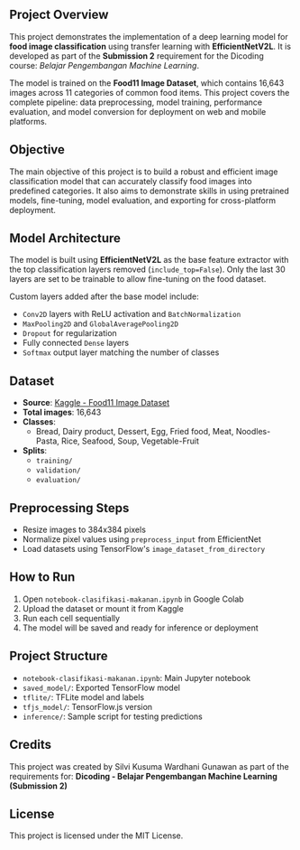 ## Project Overview

This project demonstrates the implementation of a deep learning model for **food image classification** using transfer learning with **EfficientNetV2L**. It is developed as part of the **Submission 2** requirement for the Dicoding course: *Belajar Pengembangan Machine Learning*.

The model is trained on the **Food11 Image Dataset**, which contains 16,643 images across 11 categories of common food items. This project covers the complete pipeline: data preprocessing, model training, performance evaluation, and model conversion for deployment on web and mobile platforms.

## Objective

The main objective of this project is to build a robust and efficient image classification model that can accurately classify food images into predefined categories. It also aims to demonstrate skills in using pretrained models, fine-tuning, model evaluation, and exporting for cross-platform deployment.

## Model Architecture

The model is built using **EfficientNetV2L** as the base feature extractor with the top classification layers removed (`include_top=False`). Only the last 30 layers are set to be trainable to allow fine-tuning on the food dataset.

Custom layers added after the base model include:
- `Conv2D` layers with ReLU activation and `BatchNormalization`
- `MaxPooling2D` and `GlobalAveragePooling2D`
- `Dropout` for regularization
- Fully connected `Dense` layers
- `Softmax` output layer matching the number of classes

## Dataset

- **Source**: [Kaggle - Food11 Image Dataset](https://www.kaggle.com/datasets/trolukovich/food11-image-dataset)
- **Total images**: 16,643
- **Classes**:
  - Bread, Dairy product, Dessert, Egg, Fried food, Meat, Noodles-Pasta, Rice, Seafood, Soup, Vegetable-Fruit
- **Splits**:
  - `training/`
  - `validation/`
  - `evaluation/`

## Preprocessing Steps

- Resize images to 384x384 pixels
- Normalize pixel values using `preprocess_input` from EfficientNet
- Load datasets using TensorFlow's `image_dataset_from_directory`

## How to Run

1. Open `notebook-clasifikasi-makanan.ipynb` in Google Colab
2. Upload the dataset or mount it from Kaggle
3. Run each cell sequentially
4. The model will be saved and ready for inference or deployment

## Project Structure

- `notebook-clasifikasi-makanan.ipynb`: Main Jupyter notebook
- `saved_model/`: Exported TensorFlow model
- `tflite/`: TFLite model and labels
- `tfjs_model/`: TensorFlow.js version
- `inference/`: Sample script for testing predictions

## Credits

This project was created by Silvi Kusuma Wardhani Gunawan as part of the requirements for:
**Dicoding - Belajar Pengembangan Machine Learning (Submission 2)**

## License

This project is licensed under the MIT License.
